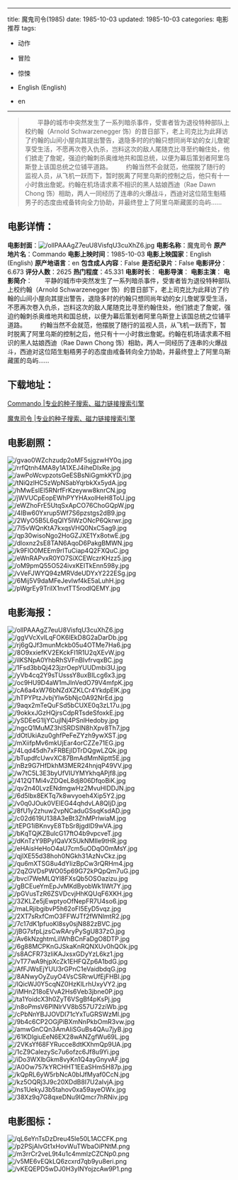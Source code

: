 
---
title: 魔鬼司令(1985)
date: 1985-10-03
updated: 1985-10-03
categories: 电影推荐
tags:
- 动作
- 冒险
- 惊悚

- English (English)
- en
---


> 　　平静的城市中突然发生了一系列暗杀事件，受害者皆为退役特种部队上校约翰（Arnold Schwarzenegger 饰）的昔日部下，老上司克比为此拜访了约翰的山间小屋向其提出警告，退隐多时的约翰只想同尚年幼的女儿詹妮享受生活，不愿再次卷入仇杀，岂料这次的敌人尾随克比寻至约翰住处，他们掳走了詹妮，强迫约翰刺杀奥维地共和国总统，以便为幕后策划者阿里乌斯登上该国总统之位铺平道路。  　　约翰当然不会就范，他摆脱了随行的监视人员，从飞机一跃而下，暂时脱离了阿里乌斯的控制之后，他只有十一小时救出詹妮。约翰在机场请求素不相识的黑人姑娘西迪（Rae Dawn Chong 饰）相助，两人一同经历了连串的火爆战斗，西迪对这位陌生魁梧男子的态度由戒备转向全力协助，并最终登上了阿里乌斯藏匿的岛屿……

## **电影详情**：

**电影封面**：<img src="https://image.tmdb.org/t/p/w200/ollPAAAgZ7euU8VisfqU3cuXhZ6.jpg" alt="/ollPAAAgZ7euU8VisfqU3cuXhZ6.jpg" title="/ollPAAAgZ7euU8VisfqU3cuXhZ6.jpg">
**电影名称**：魔鬼司令
**原产地片名**：Commando
**电影上映时间**：1985-10-03
**电影上映国家**：English (English)
**原产地语言**：en
**包含成人内容**：False
**是否纪录片**：False
**电影评分**：6.673
**评分人数**：2625
**热门程度**：45.331
**电影时长**：
**电影导演**：
**电影主演**：
**电影简介**：　　平静的城市中突然发生了一系列暗杀事件，受害者皆为退役特种部队上校约翰（Arnold Schwarzenegger 饰）的昔日部下，老上司克比为此拜访了约翰的山间小屋向其提出警告，退隐多时的约翰只想同尚年幼的女儿詹妮享受生活，不愿再次卷入仇杀，岂料这次的敌人尾随克比寻至约翰住处，他们掳走了詹妮，强迫约翰刺杀奥维地共和国总统，以便为幕后策划者阿里乌斯登上该国总统之位铺平道路。  　　约翰当然不会就范，他摆脱了随行的监视人员，从飞机一跃而下，暂时脱离了阿里乌斯的控制之后，他只有十一小时救出詹妮。约翰在机场请求素不相识的黑人姑娘西迪（Rae Dawn Chong 饰）相助，两人一同经历了连串的火爆战斗，西迪对这位陌生魁梧男子的态度由戒备转向全力协助，并最终登上了阿里乌斯藏匿的岛屿……

## **下载地址**：
[Commando |专业的种子搜索、磁力链接搜索引擎](https://movie.amd794.com:2083/?search=Commando&ordering=&mode=match_phrase&page_size=10&page=1)

[魔鬼司令 |专业的种子搜索、磁力链接搜索引擎](https://movie.amd794.com:2083/?search=%E9%AD%94%E9%AC%BC%E5%8F%B8%E4%BB%A4&ordering=&mode=match_phrase&page_size=10&page=1)
 

## **电影剧照**：
<img src="https://image.tmdb.org/t/p/original/gvao0WZchzudp2oMF5sjgzwHY0q.jpg" alt="/gvao0WZchzudp2oMF5sjgzwHY0q.jpg" title="/gvao0WZchzudp2oMF5sjgzwHY0q.jpg"><img src="https://image.tmdb.org/t/p/original/rrfQtnh4MA8y1A1XEJ4iheDIxRe.jpg" alt="/rrfQtnh4MA8y1A1XEJ4iheDIxRe.jpg" title="/rrfQtnh4MA8y1A1XEJ4iheDIxRe.jpg"><img src="https://image.tmdb.org/t/p/original/awPoWcvpzotsGeESBsNiGgmkKYD.jpg" alt="/awPoWcvpzotsGeESBsNiGgmkKYD.jpg" title="/awPoWcvpzotsGeESBsNiGgmkKYD.jpg"><img src="https://image.tmdb.org/t/p/original/tNiQzlHC5zWpNSabYqrbkXx5ydA.jpg" alt="/tNiQzlHC5zWpNSabYqrbkXx5ydA.jpg" title="/tNiQzlHC5zWpNSabYqrbkXx5ydA.jpg"><img src="https://image.tmdb.org/t/p/original/hMwEsIEl5RNrfFrKzeyww8knrCN.jpg" alt="/hMwEsIEl5RNrfFrKzeyww8knrCN.jpg" title="/hMwEsIEl5RNrfFrKzeyww8knrCN.jpg"><img src="https://image.tmdb.org/t/p/original/jWVUCpEopEWhPYYHAxolHeH8ToU.jpg" alt="/jWVUCpEopEWhPYYHAxolHeH8ToU.jpg" title="/jWVUCpEopEWhPYYHAxolHeH8ToU.jpg"><img src="https://image.tmdb.org/t/p/original/eWZhoFrE5UtqSxApCO76ChoGQpW.jpg" alt="/eWZhoFrE5UtqSxApCO76ChoGQpW.jpg" title="/eWZhoFrE5UtqSxApCO76ChoGQpW.jpg"><img src="https://image.tmdb.org/t/p/original/4IBw60Yxrup5Wf7S6pzstgs2dB9.jpg" alt="/4IBw60Yxrup5Wf7S6pzstgs2dB9.jpg" title="/4IBw60Yxrup5Wf7S6pzstgs2dB9.jpg"><img src="https://image.tmdb.org/t/p/original/2WyO5B5L6qQlY5lWzONcP6Qkrwr.jpg" alt="/2WyO5B5L6qQlY5lWzONcP6Qkrwr.jpg" title="/2WyO5B5L6qQlY5lWzONcP6Qkrwr.jpg"><img src="https://image.tmdb.org/t/p/original/7I5vWQnKtA7kxqsVHQ0NxC5ag9.jpg" alt="/7I5vWQnKtA7kxqsVHQ0NxC5ag9.jpg" title="/7I5vWQnKtA7kxqsVHQ0NxC5ag9.jpg"><img src="https://image.tmdb.org/t/p/original/qp30wisoNgo2HoGZJXE1Yx8otwE.jpg" alt="/qp30wisoNgo2HoGZJXE1Yx8otwE.jpg" title="/qp30wisoNgo2HoGZJXE1Yx8otwE.jpg"><img src="https://image.tmdb.org/t/p/original/dloxnz2sE8TAN6AqoD6PakgBMWN.jpg" alt="/dloxnz2sE8TAN6AqoD6PakgBMWN.jpg" title="/dloxnz2sE8TAN6AqoD6PakgBMWN.jpg"><img src="https://image.tmdb.org/t/p/original/k9FlO0MEEm9rITuCiap4Q2FXQuC.jpg" alt="/k9FlO0MEEm9rITuCiap4Q2FXQuC.jpg" title="/k9FlO0MEEm9rITuCiap4Q2FXQuC.jpg"><img src="https://image.tmdb.org/t/p/original/eWnRAPvxR0YO7SiXCEWczrKHzz5.jpg" alt="/eWnRAPvxR0YO7SiXCEWczrKHzz5.jpg" title="/eWnRAPvxR0YO7SiXCEWczrKHzz5.jpg"><img src="https://image.tmdb.org/t/p/original/oM9pmQ55O524ivxKElTkEnn598y.jpg" alt="/oM9pmQ55O524ivxKElTkEnn598y.jpg" title="/oM9pmQ55O524ivxKElTkEnn598y.jpg"><img src="https://image.tmdb.org/t/p/original/vVeFJWYQ94zMRVdeUDYxY222ESg.jpg" alt="/vVeFJWYQ94zMRVdeUDYxY222ESg.jpg" title="/vVeFJWYQ94zMRVdeUDYxY222ESg.jpg"><img src="https://image.tmdb.org/t/p/original/6Mij5V9daMFeJevlwf4kE5aLuhH.jpg" alt="/6Mij5V9daMFeJevlwf4kE5aLuhH.jpg" title="/6Mij5V9daMFeJevlwf4kE5aLuhH.jpg"><img src="https://image.tmdb.org/t/p/original/pWgrEy9TriIX1nvtTT5rodlQEMY.jpg" alt="/pWgrEy9TriIX1nvtTT5rodlQEMY.jpg" title="/pWgrEy9TriIX1nvtTT5rodlQEMY.jpg">

## **电影海报**：
<img src="https://image.tmdb.org/t/p/original/ollPAAAgZ7euU8VisfqU3cuXhZ6.jpg" alt="/ollPAAAgZ7euU8VisfqU3cuXhZ6.jpg" title="/ollPAAAgZ7euU8VisfqU3cuXhZ6.jpg"><img src="https://image.tmdb.org/t/p/original/ggVVcXvlLqFOK6lEkD8G2aDarDb.jpg" alt="/ggVVcXvlLqFOK6lEkD8G2aDarDb.jpg" title="/ggVVcXvlLqFOK6lEkD8G2aDarDb.jpg"><img src="https://image.tmdb.org/t/p/original/rj6gQJf3munMckb05u4OTMe7Ha6.jpg" alt="/rj6gQJf3munMckb05u4OTMe7Ha6.jpg" title="/rj6gQJf3munMckb05u4OTMe7Ha6.jpg"><img src="https://image.tmdb.org/t/p/original/8O9xxiefKV2EKckFI1R1U2qXEvW.jpg" alt="/8O9xxiefKV2EKckFI1R1U2qXEvW.jpg" title="/8O9xxiefKV2EKckFI1R1U2qXEvW.jpg"><img src="https://image.tmdb.org/t/p/original/ilKSNpA0YhbRhSVFnBIvfrvqxBC.jpg" alt="/ilKSNpA0YhbRhSVFnBIvfrvqxBC.jpg" title="/ilKSNpA0YhbRhSVFnBIvfrvqxBC.jpg"><img src="https://image.tmdb.org/t/p/original/1Fsd3bbQj423jzrOepYUUDmbi3U.jpg" alt="/1Fsd3bbQj423jzrOepYUUDmbi3U.jpg" title="/1Fsd3bbQj423jzrOepYUUDmbi3U.jpg"><img src="https://image.tmdb.org/t/p/original/yVb4cq2Y9sTUsssY8uxBILcg6x3.jpg" alt="/yVb4cq2Y9sTUsssY8uxBILcg6x3.jpg" title="/yVb4cq2Y9sTUsssY8uxBILcg6x3.jpg"><img src="https://image.tmdb.org/t/p/original/oc9HU9D4aW1mJlnVedO79V4mfpK.jpg" alt="/oc9HU9D4aW1mJlnVedO79V4mfpK.jpg" title="/oc9HU9D4aW1mJlnVedO79V4mfpK.jpg"><img src="https://image.tmdb.org/t/p/original/cA6a4xW76bNZdXZKLCr4YkdpElK.jpg" alt="/cA6a4xW76bNZdXZKLCr4YkdpElK.jpg" title="/cA6a4xW76bNZdXZKLCr4YkdpElK.jpg"><img src="https://image.tmdb.org/t/p/original/hTPYPtzJvbjYlw5bNjc0A92NrEd.jpg" alt="/hTPYPtzJvbjYlw5bNjc0A92NrEd.jpg" title="/hTPYPtzJvbjYlw5bNjc0A92NrEd.jpg"><img src="https://image.tmdb.org/t/p/original/9aqx2mTeQuFSd5bCUXE0q3zL17u.jpg" alt="/9aqx2mTeQuFSd5bCUXE0q3zL17u.jpg" title="/9aqx2mTeQuFSd5bCUXE0q3zL17u.jpg"><img src="https://image.tmdb.org/t/p/original/9okkxJGzHQjrsCdpRTsdeSfoxkE.jpg" alt="/9okkxJGzHQjrsCdpRTsdeSfoxkE.jpg" title="/9okkxJGzHQjrsCdpRTsdeSfoxkE.jpg"><img src="https://image.tmdb.org/t/p/original/ySDEeG1IjYCujINj4PSnlHedoby.jpg" alt="/ySDEeG1IjYCujINj4PSnlHedoby.jpg" title="/ySDEeG1IjYCujINj4PSnlHedoby.jpg"><img src="https://image.tmdb.org/t/p/original/ngcQ1MuMZ3hISRDSIN8hXpv8Th7.jpg" alt="/ngcQ1MuMZ3hISRDSIN8hXpv8Th7.jpg" title="/ngcQ1MuMZ3hISRDSIN8hXpv8Th7.jpg"><img src="https://image.tmdb.org/t/p/original/dOtUkiAzu0ghfPeFeZYzh9ywXST.jpg" alt="/dOtUkiAzu0ghfPeFeZYzh9ywXST.jpg" title="/dOtUkiAzu0ghfPeFeZYzh9ywXST.jpg"><img src="https://image.tmdb.org/t/p/original/mXiifpMv6mkUjEar4orCZZe71EG.jpg" alt="/mXiifpMv6mkUjEar4orCZZe71EG.jpg" title="/mXiifpMv6mkUjEar4orCZZe71EG.jpg"><img src="https://image.tmdb.org/t/p/original/4Lqd45dh7xFRBEjIDTrDQgwLZQk.jpg" alt="/4Lqd45dh7xFRBEjIDTrDQgwLZQk.jpg" title="/4Lqd45dh7xFRBEjIDTrDQgwLZQk.jpg"><img src="https://image.tmdb.org/t/p/original/bTupdfcUwvXC87BmAdMmNiptt5E.jpg" alt="/bTupdfcUwvXC87BmAdMmNiptt5E.jpg" title="/bTupdfcUwvXC87BmAdMmNiptt5E.jpg"><img src="https://image.tmdb.org/t/p/original/nBz9G7HfDkhM3MER24hnjqP49VV.jpg" alt="/nBz9G7HfDkhM3MER24hnjqP49VV.jpg" title="/nBz9G7HfDkhM3MER24hnjqP49VV.jpg"><img src="https://image.tmdb.org/t/p/original/w7tC5L3E3byUfVIUYMYkhqAPjf8.jpg" alt="/w7tC5L3E3byUfVIUYMYkhqAPjf8.jpg" title="/w7tC5L3E3byUfVIUYMYkhqAPjf8.jpg"><img src="https://image.tmdb.org/t/p/original/412QTMi4vZDQeL8dj806DfqoBiK.jpg" alt="/412QTMi4vZDQeL8dj806DfqoBiK.jpg" title="/412QTMi4vZDQeL8dj806DfqoBiK.jpg"><img src="https://image.tmdb.org/t/p/original/qv2n40LvzENdmgwHz2MvuHlDDJN.jpg" alt="/qv2n40LvzENdmgwHz2MvuHlDDJN.jpg" title="/qv2n40LvzENdmgwHz2MvuHlDDJN.jpg"><img src="https://image.tmdb.org/t/p/original/6d5lbx8EKTq7k8wvyoeh4Xip5Y2.jpg" alt="/6d5lbx8EKTq7k8wvyoeh4Xip5Y2.jpg" title="/6d5lbx8EKTq7k8wvyoeh4Xip5Y2.jpg"><img src="https://image.tmdb.org/t/p/original/v0q0JOuk0VElEG44qhdvLA8QIjD.jpg" alt="/v0q0JOuk0VElEG44qhdvLA8QIjD.jpg" title="/v0q0JOuk0VElEG44qhdvLA8QIjD.jpg"><img src="https://image.tmdb.org/t/p/original/8fU1y2zhuw2vpNCaduGSsqKsdAD.jpg" alt="/8fU1y2zhuw2vpNCaduGSsqKsdAD.jpg" title="/8fU1y2zhuw2vpNCaduGSsqKsdAD.jpg"><img src="https://image.tmdb.org/t/p/original/c02d619U138A3eBt3ZhMPrlwiaM.jpg" alt="/c02d619U138A3eBt3ZhMPrlwiaM.jpg" title="/c02d619U138A3eBt3ZhMPrlwiaM.jpg"><img src="https://image.tmdb.org/t/p/original/tEPG1iBKnvyE8TbSr8jgdID9wVA.jpg" alt="/tEPG1iBKnvyE8TbSr8jgdID9wVA.jpg" title="/tEPG1iBKnvyE8TbSr8jgdID9wVA.jpg"><img src="https://image.tmdb.org/t/p/original/bKqTQjKZBulcG17ftO4b9vpcveT.jpg" alt="/bKqTQjKZBulcG17ftO4b9vpcveT.jpg" title="/bKqTQjKZBulcG17ftO4b9vpcveT.jpg"><img src="https://image.tmdb.org/t/p/original/dKnTzY9BPylQaVX5UkNMIle9tHR.jpg" alt="/dKnTzY9BPylQaVX5UkNMIle9tHR.jpg" title="/dKnTzY9BPylQaVX5UkNMIle9tHR.jpg"><img src="https://image.tmdb.org/t/p/original/eHAisHeHoO4aU7cm5uODqO0mMsY.jpg" alt="/eHAisHeHoO4aU7cm5uODqO0mMsY.jpg" title="/eHAisHeHoO4aU7cm5uODqO0mMsY.jpg"><img src="https://image.tmdb.org/t/p/original/qjlXE55d38hoh0NGkh31AzNvCkz.jpg" alt="/qjlXE55d38hoh0NGkh31AzNvCkz.jpg" title="/qjlXE55d38hoh0NGkh31AzNvCkz.jpg"><img src="https://image.tmdb.org/t/p/original/qu6mXTSG8u4dYIizBpCw3rQRHm4.jpg" alt="/qu6mXTSG8u4dYIizBpCw3rQRHm4.jpg" title="/qu6mXTSG8u4dYIizBpCw3rQRHm4.jpg"><img src="https://image.tmdb.org/t/p/original/2qZGVDsPWO05p69G72kPQpQm7uG.jpg" alt="/2qZGVDsPWO05p69G72kPQpQm7uG.jpg" title="/2qZGVDsPWO05p69G72kPQpQm7uG.jpg"><img src="https://image.tmdb.org/t/p/original/bvcl7WeMLQYl8FXsQb5OSOazizu.jpg" alt="/bvcl7WeMLQYl8FXsQb5OSOazizu.jpg" title="/bvcl7WeMLQYl8FXsQb5OSOazizu.jpg"><img src="https://image.tmdb.org/t/p/original/gBCEueYmEpJvMKdByobWk1lWt7Y.jpg" alt="/gBCEueYmEpJvMKdByobWk1lWt7Y.jpg" title="/gBCEueYmEpJvMKdByobWk1lWt7Y.jpg"><img src="https://image.tmdb.org/t/p/original/pGVusTzR6ZSVDcvjHhKQUqF6XKH.jpg" alt="/pGVusTzR6ZSVDcvjHhKQUqF6XKH.jpg" title="/pGVusTzR6ZSVDcvjHhKQUqF6XKH.jpg"><img src="https://image.tmdb.org/t/p/original/3ZKLZe5jEwptyoOfNepFR7U4so6.jpg" alt="/3ZKLZe5jEwptyoOfNepFR7U4so6.jpg" title="/3ZKLZe5jEwptyoOfNepFR7U4so6.jpg"><img src="https://image.tmdb.org/t/p/original/maLRjibgibvP5h62oFI5EyD5vqz.jpg" alt="/maLRjibgibvP5h62oFI5EyD5vqz.jpg" title="/maLRjibgibvP5h62oFI5EyD5vqz.jpg"><img src="https://image.tmdb.org/t/p/original/2XT7sRxfCmO3FFWJTf2fWNlmtR2.jpg" alt="/2XT7sRxfCmO3FFWJTf2fWNlmtR2.jpg" title="/2XT7sRxfCmO3FFWJTf2fWNlmtR2.jpg"><img src="https://image.tmdb.org/t/p/original/7c17dK1pfuoKl8sy0sjN882zBVC.jpg" alt="/7c17dK1pfuoKl8sy0sjN882zBVC.jpg" title="/7c17dK1pfuoKl8sy0sjN882zBVC.jpg"><img src="https://image.tmdb.org/t/p/original/jBG7sfpLjzsCwRAryPySgU837zO.jpg" alt="/jBG7sfpLjzsCwRAryPySgU837zO.jpg" title="/jBG7sfpLjzsCwRAryPySgU837zO.jpg"><img src="https://image.tmdb.org/t/p/original/Av6kNzghtmLiIWhBCnFaDgO8DTP.jpg" alt="/Av6kNzghtmLiIWhBCnFaDgO8DTP.jpg" title="/Av6kNzghtmLiIWhBCnFaDgO8DTP.jpg"><img src="https://image.tmdb.org/t/p/original/6g88MCPKnGJSkaKnRQNXUv0hQOk.jpg" alt="/6g88MCPKnGJSkaKnRQNXUv0hQOk.jpg" title="/6g88MCPKnGJSkaKnRQNXUv0hQOk.jpg"><img src="https://image.tmdb.org/t/p/original/s8ACFR73zliKAJxsxGDyYzL6kz1.jpg" alt="/s8ACFR73zliKAJxsxGDyYzL6kz1.jpg" title="/s8ACFR73zliKAJxsxGDyYzL6kz1.jpg"><img src="https://image.tmdb.org/t/p/original/vT77wA9hjpXcZk1EHFQZp6A1bdG.jpg" alt="/vT77wA9hjpXcZk1EHFQZp6A1bdG.jpg" title="/vT77wA9hjpXcZk1EHFQZp6A1bdG.jpg"><img src="https://image.tmdb.org/t/p/original/AfFJWsEjYUU3rGPnC1eVaidbdqG.jpg" alt="/AfFJWsEjYUU3rGPnC1eVaidbdqG.jpg" title="/AfFJWsEjYUU3rGPnC1eVaidbdqG.jpg"><img src="https://image.tmdb.org/t/p/original/8ANwyOyZuyO4VsCSRrwUfEjFHBI.jpg" alt="/8ANwyOyZuyO4VsCSRrwUfEjFHBI.jpg" title="/8ANwyOyZuyO4VsCSRrwUfEjFHBI.jpg"><img src="https://image.tmdb.org/t/p/original/lQicWJ0Y5cqNZ0HzKlLrhUxyVY2.jpg" alt="/lQicWJ0Y5cqNZ0HzKlLrhUxyVY2.jpg" title="/lQicWJ0Y5cqNZ0HzKlLrhUxyVY2.jpg"><img src="https://image.tmdb.org/t/p/original/iMHn218oEVvA2Hs6Veb3jbne0P.jpg" alt="/iMHn218oEVvA2Hs6Veb3jbne0P.jpg" title="/iMHn218oEVvA2Hs6Veb3jbne0P.jpg"><img src="https://image.tmdb.org/t/p/original/ta1YoidcX3h0ZyT6VSgBf4pKsPj.jpg" alt="/ta1YoidcX3h0ZyT6VSgBf4pKsPj.jpg" title="/ta1YoidcX3h0ZyT6VSgBf4pKsPj.jpg"><img src="https://image.tmdb.org/t/p/original/n8oPmsV6PlNlrVV8bS57U72ziWb.jpg" alt="/n8oPmsV6PlNlrVV8bS57U72ziWb.jpg" title="/n8oPmsV6PlNlrVV8bS57U72ziWb.jpg"><img src="https://image.tmdb.org/t/p/original/cPbNnYBJJOVDI71cYxTuGRSWzMI.jpg" alt="/cPbNnYBJJOVDI71cYxTuGRSWzMI.jpg" title="/cPbNnYBJJOVDI71cYxTuGRSWzMI.jpg"><img src="https://image.tmdb.org/t/p/original/9b4c6CP2OGjPiBXmNnPkbOmR3vw.jpg" alt="/9b4c6CP2OGjPiBXmNnPkbOmR3vw.jpg" title="/9b4c6CP2OGjPiBXmNnPkbOmR3vw.jpg"><img src="https://image.tmdb.org/t/p/original/amwGnCQn3AmAliSGuBs4QAu7jyB.jpg" alt="/amwGnCQn3AmAliSGuBs4QAu7jyB.jpg" title="/amwGnCQn3AmAliSGuBs4QAu7jyB.jpg"><img src="https://image.tmdb.org/t/p/original/61KDlgiuEeN6EX28wANZgfWu69L.jpg" alt="/61KDlgiuEeN6EX28wANZgfWu69L.jpg" title="/61KDlgiuEeN6EX28wANZgfWu69L.jpg"><img src="https://image.tmdb.org/t/p/original/2VKsYf68FYRucce8dtKXhmQp9UA.jpg" alt="/2VKsYf68FYRucce8dtKXhmQp9UA.jpg" title="/2VKsYf68FYRucce8dtKXhmQp9UA.jpg"><img src="https://image.tmdb.org/t/p/original/1cZ9CaIezySc7u6ofzc6Jf8u9Yi.jpg" alt="/1cZ9CaIezySc7u6ofzc6Jf8u9Yi.jpg" title="/1cZ9CaIezySc7u6ofzc6Jf8u9Yi.jpg"><img src="https://image.tmdb.org/t/p/original/iDo3WXlbGkm8vyKn1Q4ayGnyvAF.jpg" alt="/iDo3WXlbGkm8vyKn1Q4ayGnyvAF.jpg" title="/iDo3WXlbGkm8vyKn1Q4ayGnyvAF.jpg"><img src="https://image.tmdb.org/t/p/original/A0Ow757kYRCHHT1EEaSHm5H87p.jpg" alt="/A0Ow757kYRCHHT1EEaSHm5H87p.jpg" title="/A0Ow757kYRCHHT1EEaSHm5H87p.jpg"><img src="https://image.tmdb.org/t/p/original/kQpRL6yW5rbNcA0bIJfMyaf0CcN.jpg" alt="/kQpRL6yW5rbNcA0bIJfMyaf0CcN.jpg" title="/kQpRL6yW5rbNcA0bIJfMyaf0CcN.jpg"><img src="https://image.tmdb.org/t/p/original/kz5OQRj3J9c20XDdB8I7U2aIvjA.jpg" alt="/kz5OQRj3J9c20XDdB8I7U2aIvjA.jpg" title="/kz5OQRj3J9c20XDdB8I7U2aIvjA.jpg"><img src="https://image.tmdb.org/t/p/original/ns1UekyJ3b5tahov0xa59ayeOWx.jpg" alt="/ns1UekyJ3b5tahov0xa59ayeOWx.jpg" title="/ns1UekyJ3b5tahov0xa59ayeOWx.jpg"><img src="https://image.tmdb.org/t/p/original/38Xz9q7G8qxeDNu9IQmcr7hRNiv.jpg" alt="/38Xz9q7G8qxeDNu9IQmcr7hRNiv.jpg" title="/38Xz9q7G8qxeDNu9IQmcr7hRNiv.jpg">

## **电影图标**：
<img src="https://image.tmdb.org/t/p/original/qL6eYnTsDzDreu45le50L1ACCFK.png" alt="/qL6eYnTsDzDreu45le50L1ACCFK.png" title="/qL6eYnTsDzDreu45le50L1ACCFK.png"><img src="https://image.tmdb.org/t/p/original/p2PSjAlvGt1xHovWuTWbaOiPNtM.png" alt="/p2PSjAlvGt1xHovWuTWbaOiPNtM.png" title="/p2PSjAlvGt1xHovWuTWbaOiPNtM.png"><img src="https://image.tmdb.org/t/p/original/m3rrCr2veL9t4u1c4mmlzCZCNp0.png" alt="/m3rrCr2veL9t4u1c4mmlzCZCNp0.png" title="/m3rrCr2veL9t4u1c4mmlzCZCNp0.png"><img src="https://image.tmdb.org/t/p/original/v5ME6vEQkLQ6zcxrd7qb9yu8eri.png" alt="/v5ME6vEQkLQ6zcxrd7qb9yu8eri.png" title="/v5ME6vEQkLQ6zcxrd7qb9yu8eri.png"><img src="https://image.tmdb.org/t/p/original/vKEQEPD5wDJ0H3yINYojzcAw9P1.png" alt="/vKEQEPD5wDJ0H3yINYojzcAw9P1.png" title="/vKEQEPD5wDJ0H3yINYojzcAw9P1.png">
